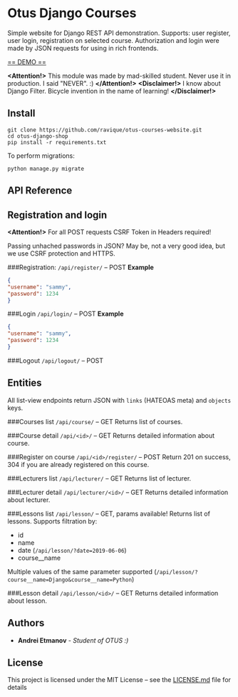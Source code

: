 # Otus Django Courses

Simple website for Django REST API demonstration. Supports: user register, user login, registration on selected course.
Authorization and login were made by JSON requests for using in rich frontends.

[== DEMO ==](https://oc.space-coding.com/api)

**<Attention!>** This module was made by mad-skilled student. Never use it in production. I said "NEVER". :) **</Attention!>**
**<Disclaimer!>** I know about Django Filter. Bicycle invention in the name of learning! **</Disclaimer!>**

## Install
```commandline
git clone https://github.com/ravique/otus-courses-website.git
cd otus-django-shop
pip install -r requirements.txt
```
To perform migrations:
```commandline
python manage.py migrate
```

## API Reference

## Registration and login

**<Attention!>** For all POST requests CSRF Token in Headers required!

Passing unhached passwords in JSON? May be, not a very good idea, but we use CSRF protection and HTTPS.  

###Registration: `/api/register/` – POST
**Example**
```json
{
"username": "sammy",
"password": 1234
}
```

###Login `/api/login/` – POST
**Example**
```json
{
"username": "sammy",
"password": 1234
}
```

###Logout `/api/logout/` – POST

## Entities

All list-view endpoints return JSON with `links` (HATEOAS meta) and `objects` keys. 

###Courses list `/api/course/` – GET
Returns list of courses.

###Course detail `/api/<id>/` – GET
Returns detailed information about course.

###Register on course `/api/<id>/register/` – POST
Return 201 on success, 304 if you are already registered on this course.

###Lecturers list `/api/lecturer/` – GET
Returns list of lecturer.

###Lecturer detail `/api/lecturer/<id>/` – GET
Returns detailed information about lecturer.

###Lessons list `/api/lesson/` – GET, params available!
Returns list of lessons.
Supports filtration by:
- id
- name
- date (`/api/lesson/?date=2019-06-06`)
- course__name 

Multiple values of the same parameter supported (`/api/lesson/?course__name=Django&course__name=Python`)

###Lesson detail `/api/lesson/<id>/` – GET
Returns detailed information about lesson.

## Authors

* **Andrei Etmanov** - *Student of OTUS :)*

## License

This project is licensed under the MIT License – see the [LICENSE.md](LICENSE.md) file for details
